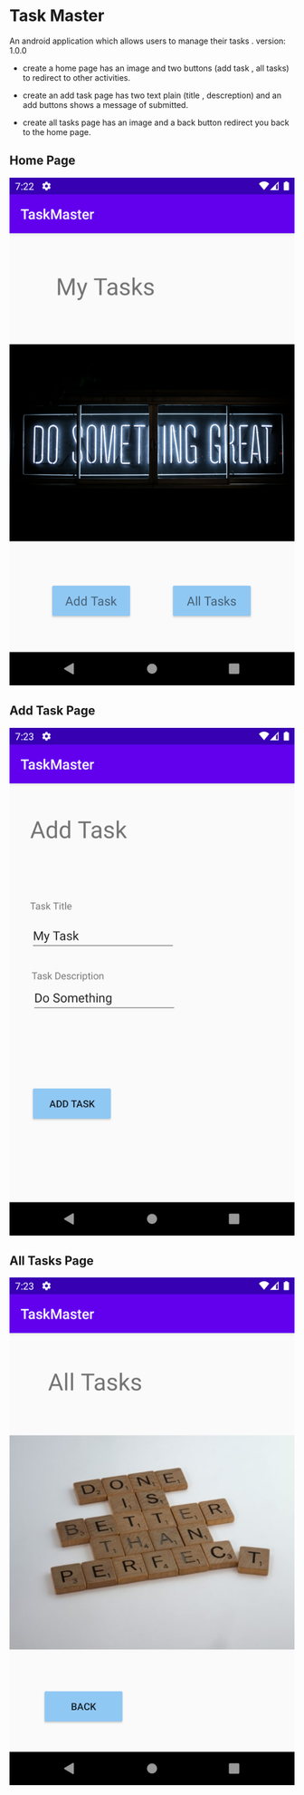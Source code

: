 # Task Master

An android application which allows users to manage their tasks . version: 1.0.0

- create a home page has an image and two buttons (add task , all tasks) to redirect to other activities.

- create an add task page has two text plain (title , descreption) and an add buttons shows a message of submitted.

- create all tasks page has an image and a back button redirect you back to the home page.

## Home Page
![home](screenshots/home.png)

## Add Task Page
![add task](screenshots/addtask.png)

## All Tasks Page
![all tasks](screenshots/alltasks.png)